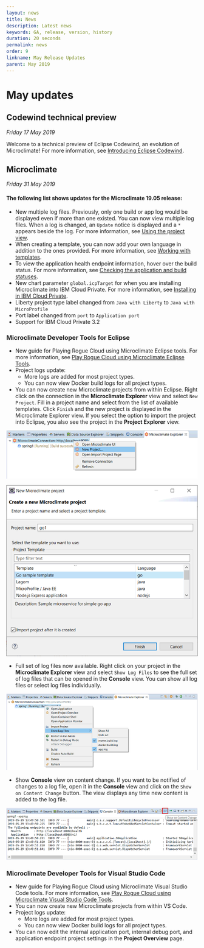 ```yaml
---
layout: news
title: News
description: Latest news
keywords: GA, release, version, history
duration: 20 seconds
permalink: news
order: 9
linkname: May Release Updates
parent: May 2019
---
```


# May updates

## Codewind technical preview

*Friday 17 May 2019*

Welcome to a technical preview of Eclipse Codewind, an evolution of Microclimate!  For more information, see [Introducing Eclipse Codewind](codewindtechpreview).

## Microclimate

*Friday 31 May 2019*

#### The following list shows updates for the Microclimate 19.05 release:
- New multiple log files. Previously, only one build or app log would be displayed even if more than one existed. You can now view multiple log files. When a log is changed, an `Update` notice is displayed and a `*` appears beside the log. For more information, see [Using the project view](projectview).
- When creating a template, you can now add your own language in addition to the ones provided. For more information, see [Working with templates](workingwithtemplates).
- To view the application health endpoint information, hover over the build status. For more information, see [Checking the application and build statuses](checkingstatuses).
- New chart parameter `global.icpTarget` for when you are installing Microclimate into IBM Cloud Private. For more information, see [Installing in IBM Cloud Private](installonicp).
- Liberty project type label changed from `Java with Liberty` to `Java with MicroProfile`
- Port label changed from `port` to `Application port`
- Support for IBM Cloud Private 3.2

### Microclimate Developer Tools for Eclipse
- New guide for Playing Rogue Cloud using Microclimate Eclipse tools. For more information, see [Play Rogue Cloud using Microclimate Eclipse Tools](https://github.com/microclimate-dev2ops/rogue-cloud/blob/master/docs/Developing-Eclipse-on-Microclimate.md).
- Project logs update:
  - More logs are added for most project types.
  - You can now view Docker build logs for all project types.
- You can now create new Microclimate projects from within Eclipse. Right click on the connection in the **Microclimate Explorer** view and select `New Project`. Fill in a project name and select from the list of available templates. Click `Finish` and the new project is displayed in the Microclimate Explorer view. If you select the option to import the project into Eclipse, you also see the project in the **Project Explorer** view.

![Create new Microclimate projects](dist/images/news-1905/create-new-projects-eclipse.png "Create new Microclimate projects from within Eclipse")

![Create a new Microclimate project](dist/images/news-1905/create-new-microclimate-project-eclipse.png "Create a new Microclimate project")

- Full set of log files now available. Right click on your project in the **Microclimate Explorer** view and select `Show Log Files` to see the full set of log files that can be opened in the **Console** view. You can show all log files or select log files individually.

![Full set of log files](dist/images/news-1905/full-logs-eclipse.png "Full set of log files within Eclipse")

- Show **Console** view on content change. If you want to be notified of changes to a log file, open it in the **Console** view and click on the `Show on Content Change` button. The view displays any time new content is added to the log file.

![Show console view on content change](dist/images/news-1905/show-console-view-eclipse.png "Show console view on content change")

### Microclimate Developer Tools for Visual Studio Code
- New guide for Playing Rogue Cloud using Microclimate Visual Studio Code tools. For more information, see [Play Rogue Cloud using Microclimate Visual Studio Code Tools](https://github.com/microclimate-dev2ops/rogue-cloud/blob/master/docs/Developing-VisualStudioCode-on-Microclimate.md).
- You can now create new Microclimate projects from within VS Code.
- Project logs update:
  - More logs are added for most project types.
  - You can now view Docker build logs for all project types.
- You can now edit the internal application port, internal debug port, and application endpoint project settings in the **Project Overview** page.
